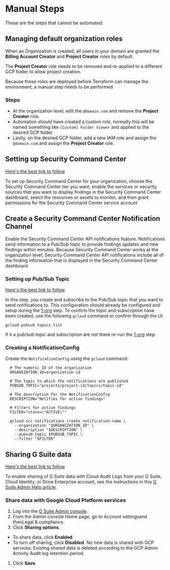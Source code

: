 # Manual Steps

These are the steps that cannot be automated.

## Managing default organization roles

When an Organization is created, all users in your domain are granted the <b>Billing Account Creator</b> and <b>Project Creator</b> roles by default.

The <b>Project Creator</b> role needs to be removed and re-applied to a different GCP folder to allow project creation.

Because these roles are deployed before Terraform can manage the environment, a manual step needs to be performed.

### Steps

* At the organization level, edit the `@domain.com` and remove the <b>Project Creator</b> role.
* Automation should have created a custom role, normally this will be named something like `[Custom] Folder Viewer` and applied to the desired GCP folder
* Lastly, on the desired GCP folder, add a new IAM role and assign the `@domain.com` and assign the <b>Project Creator</b> role.

## Setting up Security Command Center

[Here's the best link to follow](https://cloud.google.com/security-command-center/docs/quickstart-security-command-center#org-setup)

To set up Security Command Center for your organization, choose the Security Command Center tier you want, enable the services or security sources that you want to display findings in the Security Command Center dashboard, select the resources or assets to monitor, and then grant permissions for the Security Command Center service account

## Create a Security Command Center Notification Channel

Enable the Security Command Center API notifications feature. Notifications send information to a Pub/Sub topic to provide findings updates and new findings within minutes. Because Security Command Center works at the organization level, Security Command Center API notifications include all of the finding information that is displayed in the Security Command Center dashboard.

### Setting up Pub/Sub Topic

[Here's the best link to follow](https://cloud.google.com/security-command-center/docs/how-to-notifications#create-notification-config)

In this step, you create and subscribe to the Pub/Sub topic that you want to send notifications to. This configuration should already be configured and setup during the [1-org](../1-org) step. To confirm the topic and subscription have been created, use the following `gcloud` command or confirm through the UI.
```gcloud
gcloud pubsub topics list
```

If it a pub/sub topic and subscription are not there re-run the [1-org](../1-org) step.

### Creating a NotificationConfig

Create the `NotificationConfig` using the `gcloud` command:
```gcloud
  # The numeric ID of the organization
  ORGANIZATION_ID=organization-id

  # The topic to which the notifications are published
  PUBSUB_TOPIC="projects/project-id/topics/topic-id"

  # The description for the NotificationConfig
  DESCRIPTION="Notifies for active findings"

  # Filters for active findings
  FILTER="state=\"ACTIVE\""

  gcloud scc notifications create notification-name \
    --organization "$ORGANIZATION_ID" \
    --description "$DESCRIPTION" \
    --pubsub-topic $PUBSUB_TOPIC \
    --filter "$FILTER"
```

## Sharing G Suite data

[Here's the best link to follow](https://cloud.google.com/logging/docs/audit/gsuite-audit-logging#getting-started)

To enable sharing of G Suite data with Cloud Audit Logs from your G Suite, Cloud Identity, or Drive Enterprise account, see the instructions in this [G Suite Admin Help article](https://support.google.com/a/answer/9320190).

### Share data with Google Cloud Platform services

1. Log into the [G Suite Admin console](https://admin.google.com).
1. From the Admin console Home page, go to Account settingsand thenLegal & compliance.
1. Click <b>Sharing options</b>.
  * To share data, click <b>Enabled</b>.
  * To turn off sharing, click <b>Disabled</b>. No new data is shared with GCP services. Existing shared data is deleted according to the GCP Admin Activity Audit log retention period.
1. Click <b>Save</b>.